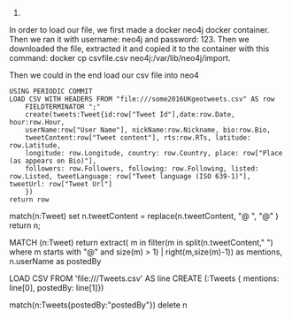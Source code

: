 1.

In order to load our file, we first made a docker neo4j docker container.
Then we ran it with username: neo4j and password: 123.
Then we downloaded the file, extracted it and copied it to the container with this command:
docker cp csvfile.csv neo4j:/var/lib/neo4j/import.

Then we could in the end load our csv file into neo4


```
USING PERIODIC COMMIT
LOAD CSV WITH HEADERS FROM "file:///some2016UKgeotweets.csv" AS row 
    FIELDTERMINATOR ";"
    create(tweets:Tweet{id:row["Tweet Id"],date:row.Date, hour:row.Hour,
    userName:row["User Name"], nickName:row.Nickname, bio:row.Bio,
    tweetContent:row["Tweet content"], rts:row.RTs, latitude: row.Latitude,
    longitude: row.Longitude, country: row.Country, place: row["Place (as appears on Bio)"],
    followers: row.Followers, following: row.Following, listed: row.Listed, tweetLanguage: row["Tweet language (ISO 639-1)"], tweetUrl: row["Tweet Url"]
    })
return row
```

match(n:Tweet) set n.tweetContent = replace(n.tweetContent, "@ ", "@" ) return n;

MATCH (n:Tweet) return extract( m in 
                filter(m in split(n.tweetContent," ") where m starts with "@" and size(m) > 1) 
                | right(m,size(m)-1))
                as mentions, n.userName as postedBy

LOAD CSV FROM 'file:///Tweets.csv' AS line
CREATE (:Tweets { mentions: line[0], postedBy: line[1]})

match(n:Tweets{postedBy:"postedBy"}) delete n
